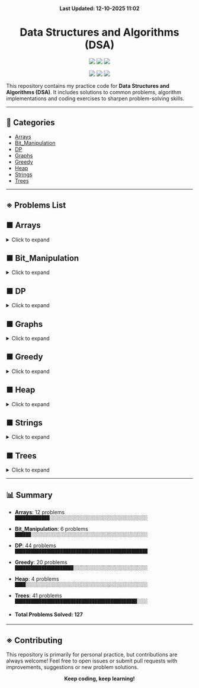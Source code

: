 <h4 align="center">Last Updated: 12-10-2025 11:02</h4>

<h1 align="center">Data Structures and Algorithms (DSA)</h1>


<p align="center"> 
  <!-- 🔹 Core repo info -->
  <img src="https://img.shields.io/github/repo-size/iamtgiri/DSA?style=for-the-badge&color=purple" />
  <img src="https://img.shields.io/github/languages/top/iamtgiri/DSA?style=for-the-badge&color=white" />
  <img src="https://img.shields.io/github/last-commit/iamtgiri/DSA?style=for-the-badge&color=success" />
</p>

<p align="center"> 
  <!-- 🔹 Social + Fun -->
  <img src="https://img.shields.io/badge/DSA-Practice-critical?style=for-the-badge" />
  <img src="https://img.shields.io/badge/Keep-Coding-black?style=for-the-badge" />
  <img src="https://img.shields.io/badge/Learning-In%20Progress-blueviolet?style=for-the-badge" />
</p>


This repository contains my practice code for **Data Structures and Algorithms (DSA)**. It includes solutions to common problems, algorithm implementations and coding exercises to sharpen problem-solving skills.

---
## 📂 Categories
- [Arrays](#-arrays)
- [Bit_Manipulation](#-bit_manipulation)
- [DP](#-dp)
- [Graphs](#-graphs)
- [Greedy](#-greedy)
- [Heap](#-heap)
- [Strings](#-strings)
- [Trees](#-trees)

---
## ※ Problems List

## ■ Arrays
<details>
  <summary>Click to expand</summary>


#### 📂 Binary Search

- [Allocate Books](Arrays/Binary_Search/allocate_books.cpp)
- [Binary Search](Arrays/Binary_Search/binary_search.cpp)
- [Chat Ban](Arrays/Binary_Search/chat_ban.cpp)
- [Median Of 2 Sorted Array](Arrays/Binary_Search/median_of_2_sorted_array.cpp)
- [Vote Counting](Arrays/Binary_Search/vote_counting.cpp)

#### 📂 Divide And Conquer

- [Stable Partition](Arrays/Divide_And_Conquer/stable_partition.cpp)

#### 📂 Sliding Window

- [Binary Subarray With Sum](Arrays/Sliding_Window/binary_subarray_with_sum.cpp)
- [Min Swap One](Arrays/Sliding_Window/min_swap_one.cpp)

#### 📂 Sorting

- [Radix Sort](Arrays/Sorting/radix_sort.cpp)

#### 📂 Two Pointers

- [Min Swap](Arrays/Two_Pointers/min_swap.cpp)
- [Minimum Window Substring](Arrays/Two_Pointers/minimum_window_substring.cpp)
- [Next Permutation](Arrays/Two_Pointers/next_permutation.cpp)

</details>

## ■ Bit_Manipulation
<details>
  <summary>Click to expand</summary>

- [Check If A Number Is Power Of 2](Bit_Manipulation/Check_if_a_number_is_power_of_2.cpp)
- [Divide Two Integers](Bit_Manipulation/Divide_Two_Integers.cpp)
- [Find Xor Of Numbers From L To R](Bit_Manipulation/Find_XOR_of_numbers_from_L_to_R.cpp)
- [Swap Two Numbers](Bit_Manipulation/Swap_two_numbers.cpp)
- [Max Product Pair](Bit_Manipulation/max_product_pair.cpp)
- [Number That Appears Odd Number Of Times](Bit_Manipulation/number_that_appears_odd_number_of_times.cpp)

</details>

## ■ DP
<details>
  <summary>Click to expand</summary>


#### 📂 0-1 Knapsack

- [0-1 Knapsack](DP/0-1_Knapsack/0-1_knapsack.cpp)
- [Count Subset For Given Diff](DP/0-1_Knapsack/count_subset_for_given_diff.cpp)
- [Count Subset Sum](DP/0-1_Knapsack/count_subset_sum.cpp)
- [Equal Sum Subset](DP/0-1_Knapsack/equal_sum_subset.cpp)
- [Min Subset Sum Diff](DP/0-1_Knapsack/min_subset_sum_diff.cpp)
- [Subset Sum](DP/0-1_Knapsack/subset_sum.cpp)
- [Target Sum](DP/0-1_Knapsack/target_sum.cpp)

#### 📂 2D-3D Grids

- [Grid Unique Paths](DP/2D-3D_Grids/Grid_Unique_Paths.cpp)
- [Grid Unique Paths 2](DP/2D-3D_Grids/Grid_Unique_Paths_2.cpp)
- [Minimum Falling Path Sum](DP/2D-3D_Grids/Minimum_Falling_Path_Sum.cpp)
- [Minimum Path Sum](DP/2D-3D_Grids/Minimum_Path_Sum.cpp)
- [Minimum Path Sum In Triangular Grid](DP/2D-3D_Grids/Minimum_path_sum_in_Triangular_Grid.cpp)
- [Ninja Training](DP/2D-3D_Grids/Ninja_Training.cpp)

#### 📂 Matrix Chain Multiplication

- [Maxtrix Chain Multiplication](DP/Matrix_Chain_Multiplication/Maxtrix_Chain_Multiplication.cpp)
- [Evaluate Expression To True](DP/Matrix_Chain_Multiplication/evaluate_expression_to_true.cpp)
- [Palindrome Partitioning](DP/Matrix_Chain_Multiplication/palindrome_partitioning.cpp)

#### 📂 Sequence Alignment

- [Assign Cookies](DP/Sequence_Alignment/Assign_Cookies.cpp)
- [Count Distinct Subsequences](DP/Sequence_Alignment/Count_Distinct_Subsequences.cpp)
- [Edit Distance](DP/Sequence_Alignment/Edit_Distance.cpp)
- [Wildcard Matching](DP/Sequence_Alignment/Wildcard_Matching.cpp)
- [Check If X Subsequence Of Y](DP/Sequence_Alignment/check_if_X_subsequence_of_Y.cpp)
- [Length Of Longest Common Subsequence](DP/Sequence_Alignment/length_of_longest_common_subsequence.cpp)
- [Length Of Longest Common Substring](DP/Sequence_Alignment/length_of_longest_common_substring.cpp)
- [Length Of Longest Palindromic Subsequence](DP/Sequence_Alignment/length_of_longest_palindromic_subsequence.cpp)
- [Length Of Longest Palindromic Substring](DP/Sequence_Alignment/length_of_longest_palindromic_substring.cpp)
- [Length Of Longest Repeating Subsequence](DP/Sequence_Alignment/length_of_longest_repeating_subsequence.cpp)
- [Length Of Shortest Common Supersequence](DP/Sequence_Alignment/length_of_shortest_common_supersequence.cpp)
- [Min Deletion To Make Palindrome](DP/Sequence_Alignment/min_deletion_to_make_palindrome.cpp)
- [Min Insertion To Make Palindrome](DP/Sequence_Alignment/min_insertion_to_make_palindrome.cpp)
- [Min Number Insertions Deletions To Convert X To Y](DP/Sequence_Alignment/min_number_insertions_deletions_to_convert_X_to_Y.cpp)
- [Print Longest Common Subsequence](DP/Sequence_Alignment/print_longest_common_subsequence.cpp)
- [Print Longest Common Substring](DP/Sequence_Alignment/print_longest_common_substring.cpp)
- [Print Shortest Common Supersequence](DP/Sequence_Alignment/print_shortest_common_supersequence.cpp)

#### 📂 Stocks

- [Best Time To Buy And Sell Stock 1](DP/Stocks/Best_Time_to_Buy_and_Sell_Stock_1.cpp)
- [Best Time To Buy And Sell Stock 2](DP/Stocks/Best_Time_to_Buy_and_Sell_Stock_2.cpp)
- [Best Time To Buy And Sell Stock 3](DP/Stocks/Best_Time_to_Buy_and_Sell_Stock_3.cpp)
- [Best Time To Buy And Sell Stock 4](DP/Stocks/Best_Time_to_Buy_and_Sell_Stock_4.cpp)
- [Best Time To Buy And Sell Stock 5](DP/Stocks/Best_Time_to_Buy_and_Sell_Stock_5.cpp)
- [Best Time To Buy And Sell Stock 6](DP/Stocks/Best_Time_to_Buy_and_Sell_Stock_6.cpp)

#### 📂 Unbounded Knapsack

- [Coin Change 1](DP/Unbounded_Knapsack/coin_change_1.cpp)
- [Coin Change 2](DP/Unbounded_Knapsack/coin_change_2.cpp)
- [Maximum Ribbon Cut](DP/Unbounded_Knapsack/maximum_ribbon_cut.cpp)
- [Rod Cutting](DP/Unbounded_Knapsack/rod_cutting.cpp)
- [Unbounded Knapsack](DP/Unbounded_Knapsack/unbounded_knapsack.cpp)

</details>

## ■ Graphs
<details>
  <summary>Click to expand</summary>


</details>

## ■ Greedy
<details>
  <summary>Click to expand</summary>

- [Assign Cookies](Greedy/Assign_Cookies.cpp)
- [Assign Mice Holes](Greedy/Assign_Mice_Holes.cpp)
- [Candy](Greedy/Candy.cpp)
- [Insert Interval](Greedy/Insert_Interval.cpp)
- [Job Sequencing Problem](Greedy/Job_Sequencing_Problem.cpp)
- [Jump Game](Greedy/Jump_Game.cpp)
- [Jump Game 2](Greedy/Jump_Game_2.cpp)
- [Lemonade Change](Greedy/Lemonade_Change.cpp)
- [Merge Intervals](Greedy/Merge_Intervals.cpp)
- [Minimum Number Of Coins](Greedy/Minimum_number_of_Coins.cpp)
- [Minimum Platforms Required](Greedy/Minimum_platforms_required.cpp)
- [Minimum Rotations To Unlock Circular Lock](Greedy/Minimum_rotations_to_unlock_circular_lock.cpp)
- [N Meetings In One Room](Greedy/N_meetings_in_one_room.cpp)
- [Non-Overlapping Intervals](Greedy/Non-overlapping_Intervals.cpp)
- [Page Faults In Lru](Greedy/Page_Faults_in_LRU.cpp)
- [Shop In Candy Store](Greedy/Shop_in_Candy_Store.cpp)
- [Shortest Job First](Greedy/Shortest_Job_first.cpp)
- [Single-Threaded Cpu](Greedy/Single-Threaded_CPU.cpp)
- [Valid Parenthesis String](Greedy/Valid_Parenthesis_String.cpp)
- [Fractional Knapsack](Greedy/fractional_knapsack.cpp)

</details>

## ■ Heap
<details>
  <summary>Click to expand</summary>

- [K Max Sum Combinations](Heap/k_max_sum_combinations.cpp)
- [Max Heap](Heap/max_heap.cpp)
- [Max Sum With K Swaps](Heap/max_sum_with_k_swaps.cpp)
- [Median Stream](Heap/median_stream.cpp)

</details>

## ■ Strings
<details>
  <summary>Click to expand</summary>


</details>

## ■ Trees
<details>
  <summary>Click to expand</summary>


#### 📂 Binary Search Tree

- [Construct A Bst From A Preorder Traversal](Trees/Binary_Search_Tree/Construct_a_BST_from_a_preorder_traversal.cpp)
- [Inorder Successor-Predecessor In Bst](Trees/Binary_Search_Tree/Inorder_Successor-Predecessor_in_BST.cpp)
- [Kth Smallest Element In A Bst](Trees/Binary_Search_Tree/Kth_Smallest_Element_in_a_BST.cpp)
- [Lca In Binary Search Tree](Trees/Binary_Search_Tree/LCA_in_Binary_Search_Tree.cpp)
- [Recover Binary Search Tree](Trees/Binary_Search_Tree/Recover_Binary_Search_Tree.cpp)
- [Two Sum In Bst](Trees/Binary_Search_Tree/Two_Sum_In_BST.cpp)

#### 📂 Binary Tree

- [Balanced Binary Tree](Trees/Binary_Tree/Balanced_Binary_Tree.cpp)
- [Binary Tree Inorder Traversal](Trees/Binary_Tree/Binary_Tree_Inorder_Traversal.cpp)
- [Binary Tree Left Side View](Trees/Binary_Tree/Binary_Tree_Left_Side_View.cpp)
- [Binary Tree Level Order Traversal](Trees/Binary_Tree/Binary_Tree_Level_Order_Traversal.cpp)
- [Binary Tree Paths](Trees/Binary_Tree/Binary_Tree_Paths.cpp)
- [Binary Tree Postorder Traversal](Trees/Binary_Tree/Binary_Tree_Postorder_Traversal.cpp)
- [Binary Tree Preorder Traversal](Trees/Binary_Tree/Binary_Tree_Preorder_Traversal.cpp)
- [Binary Tree Right Side View](Trees/Binary_Tree/Binary_Tree_Right_Side_View.cpp)
- [Binary Tree Zigzag Level Order Traversal](Trees/Binary_Tree/Binary_Tree_zigzag_Level_Order_Traversal.cpp)
- [Bottom View Of Binary Tree](Trees/Binary_Tree/Bottom_View_of_Binary_Tree.cpp)
- [Count Leaves In Binary Tree](Trees/Binary_Tree/Count_Leaves_in_Binary_Tree.cpp)
- [Count Non-Leaf Nodes In Tree](Trees/Binary_Tree/Count_Non-Leaf_Nodes_in_Tree.cpp)
- [Diameter Of Binary Tree](Trees/Binary_Tree/Diameter_of_Binary_Tree.cpp)
- [Flatten Binary Tree To Linked List](Trees/Binary_Tree/Flatten_Binary_Tree_to_Linked_List.cpp)
- [Height Of Binary Tree](Trees/Binary_Tree/Height_of_Binary_Tree.cpp)
- [Identical Trees](Trees/Binary_Tree/Identical_Trees.cpp)
- [Invert Binary Tree](Trees/Binary_Tree/Invert_Binary_Tree.cpp)
- [Iterative Inorder Traversal Of Binary Tree](Trees/Binary_Tree/Iterative_Inorder_Traversal_of_Binary_Tree.cpp)
- [Iterative Preorder Traversal Of Binary Tree](Trees/Binary_Tree/Iterative_Preorder_Traversal_of_Binary_Tree.cpp)
- [Lca In Binary Tree](Trees/Binary_Tree/LCA_in_Binary_Tree.cpp)
- [Largest Value In Each Level](Trees/Binary_Tree/Largest_Value_in_Each_Level.cpp)
- [Maximum Path Sum](Trees/Binary_Tree/Maximum_path_sum.cpp)
- [Maximum Width Of A Binary Tree](Trees/Binary_Tree/Maximum_width_of_a_Binary_Tree.cpp)
- [Post-Order Traversal Of Binary Tree Using 1 Stack](Trees/Binary_Tree/Post-order_Traversal_of_Binary_Tree_using_1_stack.cpp)
- [Post-Order Traversal Of Binary Tree Using 2 Stack](Trees/Binary_Tree/Post-order_Traversal_of_Binary_Tree_using_2_stack.cpp)
- [Preorder Inorder And Postorder Traversal In One Traversal](Trees/Binary_Tree/Preorder_Inorder_and_Postorder_Traversal_in_one_Traversal.cpp)
- [Print Root To A Node Path In Binary Tree](Trees/Binary_Tree/Print_Root_to_a_Node_Path_in_Binary_Tree.cpp)
- [Size Of Binary Tree](Trees/Binary_Tree/Size_of_Binary_Tree.cpp)
- [Sum Of Binary Tree](Trees/Binary_Tree/Sum_of_Binary_Tree.cpp)
- [Symmetric Tree](Trees/Binary_Tree/Symmetric_Tree.cpp)
- [Top View Of Binary Tree](Trees/Binary_Tree/Top_View_of_Binary_Tree.cpp)
- [Tree Boundary Traversal](Trees/Binary_Tree/Tree_Boundary_Traversal.cpp)
- [Vertical Order Traversal](Trees/Binary_Tree/Vertical_Order_Traversal.cpp)
- [Introduction 1](Trees/Binary_Tree/introduction_1.cpp)
- [Introduction 2-Create Tree](Trees/Binary_Tree/introduction_2-Create_Tree.cpp)

</details>

---

## 📊 Summary
- **Arrays**: 12 problems  
  `█████████████░░░░░░░░░░░░░░░░░░░░░░░░░░░░░░░░░░░░░`
- **Bit_Manipulation**: 6 problems  
  `██████░░░░░░░░░░░░░░░░░░░░░░░░░░░░░░░░░░░░░░░░░░░░`
- **DP**: 44 problems  
  `██████████████████████████████████████████████████`
- **Greedy**: 20 problems  
  `██████████████████████░░░░░░░░░░░░░░░░░░░░░░░░░░░░`
- **Heap**: 4 problems  
  `████░░░░░░░░░░░░░░░░░░░░░░░░░░░░░░░░░░░░░░░░░░░░░░`
- **Trees**: 41 problems  
  `██████████████████████████████████████████████░░░░`

- <h4>Total Problems Solved: 127</h4>

---

## ※ Contributing

This repository is primarily for personal practice, but contributions are always welcome! Feel free to open issues or submit pull requests with improvements, suggestions or new problem solutions.

<p align="center">
  <b>Keep coding, keep learning!</b>
</p>
